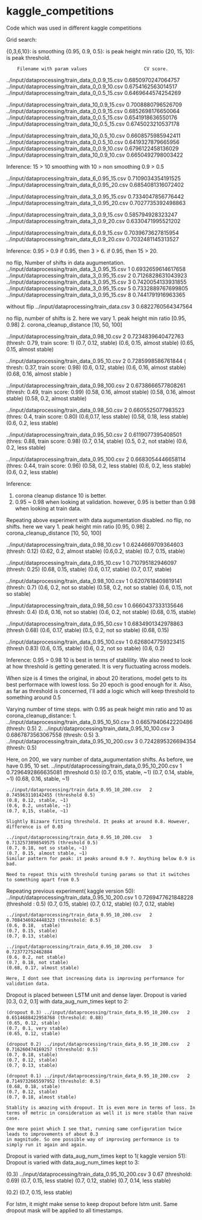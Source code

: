 # kaggle_competitions
Code which was used in different kaggle competitions

Grid search:

{0,3,6,10}: is smoothing
{0.95, 0.9, 0.5}: is peak height min ratio
{20, 15, 10}: is peak threshold.

        Filename with param values                     CV score.
../input/dataprocessing/train_data_0_0.9_15.csv   0.6850970247064757
../input/dataprocessing/train_data_0_0.9_10.csv   0.6754162563014517
../input/dataprocessing/train_data_0_0.5_15.csv   0.6469644574254269


../input/dataprocessing/train_data_10_0.9_15.csv   0.7008880796526709
../input/dataprocessing/train_data_0_0.9_15.csv   0.6852698176650064
../input/dataprocessing/train_data_0_0.5_15.csv   0.6541918636550176
../input/dataprocessing/train_data_10_0.5_15.csv   0.6745023210537178


../input/dataprocessing/train_data_10_0.5_10.csv   0.6608575985942411
../input/dataprocessing/train_data_0_0.5_10.csv   0.6419327879665956
../input/dataprocessing/train_data_0_0.9_10.csv   0.6796122458136029
../input/dataprocessing/train_data_10_0.9_10.csv   0.6650492798003422

Inference:
    15 > 10
    smoothing with 10 > non smoothing
    0.9 > 0.5


../input/dataprocessing/train_data_6_0.95_15.csv   0.7109034354191525
../input/dataprocessing/train_data_6_0.95_20.csv   0.6854081316072402

../input/dataprocessing/train_data_3_0.95_15.csv   0.7334047856776442
../input/dataprocessing/train_data_3_0.95_20.csv   0.7027735392498863


../input/dataprocessing/train_data_3_0.9_15.csv   0.585794928323247
../input/dataprocessing/train_data_3_0.9_20.csv   0.6330471995521202


../input/dataprocessing/train_data_6_0.9_15.csv   0.7039673627815954
../input/dataprocessing/train_data_6_0.9_20.csv   0.7032481145313527

Inference:
    0.95 > 0.9
    if 0.95, then 3 > 6.
    if 0.95, then 15 > 20.

no flip, Number of shifts in data augumentation.
../input/dataprocessing/train_data_3_0.95_15.csv   1   0.6932659614617658
../input/dataprocessing/train_data_3_0.95_15.csv   2   0.7126828631043923
../input/dataprocessing/train_data_3_0.95_15.csv   3   0.7420054133931855
../input/dataprocessing/train_data_3_0.95_15.csv   5   0.7332889767699805
../input/dataprocessing/train_data_3_0.95_15.csv   8   0.7441791916963365


without flip
../input/dataprocessing/train_data.csv   3   0.6822760564347564


no flip, number of shifts is 2. here we vary
    1. peak height min ratio [0.95, 0.98]
    2. corona_cleanup_distance [10, 50, 100]

../input/dataprocessing/train_data_0.98_10.csv   2   0.7234839640472763 (thresh: 0.79, train score: 1)
    (0.7, 0.12, stable)
    (0.6, 0.15, almost stable)
    (0.65, 0.15, almost stable)

../input/dataprocessing/train_data_0.95_10.csv   2   0.7285998586761844 ( thresh: 0.37, train score: 0.98)
    (0.6, 0.12, stable)
    (0.6, 0.16, almost stable)
    (0.68, 0.16, almost stable )

../input/dataprocessing/train_data_0.98_100.csv   2   0.6738666577808261 (thresh: 0.49, train score: 0.99)
    (0.58, 0.16, almost stable)
    (0.58, 0.16, almost stable)
    (0.58, 0.2, almost stable)

../input/dataprocessing/train_data_0.98_50.csv   2   0.6605525077983523 (thres: 0.4, train score: 0.80)
    (0.6,0.17, less stable)
    (0.58, 0.18, less stable)
    (0.6, 0.2, less stable)

../input/dataprocessing/train_data_0.95_50.csv   2   0.6119077395408501 (thres: 0.88, train score: 0.98)
    (0.7, 0.14, stable)
    (0.5, 0.2, not stable)
    (0.6, 0.2, less stable)

../input/dataprocessing/train_data_0.95_100.csv   2   0.6683054446658114 (thres: 0.44, train score: 0.96)
(0.58, 0.2, less stable)
(0.6, 0.2, less stable)
(0.6, 0.2, less stable)

Inference:
1. corona cleanup distance 10 is better.
2. 0.95 ~ 0.98 when looking at validation. however, 0.95 is better than 0.98 when looking at train data.

Repeating above experiment with data augumentation disabled.
no flip, no shifts. here we vary
    1. peak height min ratio [0.95, 0.98]
    2. corona_cleanup_distance [10, 50, 100]


../input/dataprocessing/train_data_0.98_10.csv   1   0.6244669709364603 (thresh: 0.12)
    (0.62, 0.2, almost stable)
    (0.6,0.2, stable)
    (0.7, 0.15, stable)

../input/dataprocessing/train_data_0.95_10.csv   1   0.710795182946097 (thresh: 0.25)
    (0.68, 0.15, stable)
    (0.6, 0.17, stable)
    (0.7, 0.17, stable)

../input/dataprocessing/train_data_0.98_100.csv   1   0.6207618409819141 (thresh: 0.7)
    (0.6, 0.2, not so stable)
    (0.58, 0.2, not so stable)
    (0.6, 0.15, not so stable)

../input/dataprocessing/train_data_0.98_50.csv   1   0.6660437333135646 (thresh: 0.4)
    (0.6, 0.16, not so stable)
    (0.6, 0.2, not stable)
    (0.68, 0.15, stable)

../input/dataprocessing/train_data_0.95_50.csv   1   0.6834901342978863 (thresh 0.68)
    (0.6, 0.17, stable)
    (0.5, 0.2, not so stable)
    (0.68, 0.15)

../input/dataprocessing/train_data_0.95_100.csv   1   0.6268047759323415 (thresh 0.83)
    (0.6, 0.15, stable)
    (0.6, 0.2, not so stable)
    (0.6, 0.2)

Inference:
    0.95 > 0.98
    10 is best in terms of stablility.
    We also need to look at how threshold is getting generated. It is very fluctuating across models.

When size is 4 times the original, in about 20 iterations, model gets to its best performace with lowest loss.
So 20 epoch is good enough for it.
Also, as far as threshold is concerned, I'll add a logic which will keep threshold to something around 0.5

Varying number of time steps. with 0.95 as peak height min ratio and 10 as corona_cleanup_distance:
    1. ../input/dataprocessing/train_data_0.95_10_50.csv   3   0.6657940642220486 (thresh: 0.5)
    2. ../input/dataprocessing/train_data_0.95_10_100.csv   3   0.6867873563067558 (thresh: 0.5)
    3. ../input/dataprocessing/train_data_0.95_10_200.csv   3   0.7242895326694354 (thresh: 0.5)


Here, on 200, we vary number of data_augumentation shifts. As before, we have 0.95, 10 set.
    ../input/dataprocessing/train_data_0.95_10_200.csv   1   0.7296492866635081 (threshold 0.5)
    (0.7, 0.15, stable, ~1)
    (0.7, 0.14, stable, ~1)
    (0.68, 0.16, stable, ~1)

    ../input/dataprocessing/train_data_0.95_10_200.csv   2   0.745963110142455 (threshold 0.5)
    (0.8, 0.12, stable, ~1)
    (0.6, 0.2, unstable, ~1)
    (0.7, 0,15, stable, ~1)

    Slightly Bizaare fitting threshold. It peaks at around 0.8. However, difference is of 0.03

    ../input/dataprocessing/train_data_0.95_10_200.csv   3   0.7132573898549575 (threshold 0.5)
    (0.7, 0.18, not so stable, ~1)
    (0.7, 0.15, almost stable, ~1)
    Similar pattern for peak: it peaks around 0.9 ?. Anything below 0.9 is bad.

    Need to repeat this with threshold tuning params so that it switches to something apart from 0.5

Repeating previous experiment( kaggle version 50):
    ../input/dataprocessing/train_data_0.95_10_200.csv   1   0.7269477621848228 (threshold : 0.5)
    (0.7, 0.15, stable)
    (0.7, 0.12, stable)
    (0.7, 0.12, stable)

    ../input/dataprocessing/train_data_0.95_10_200.csv   2   0.7084346924448323 (threshold: 0.5)
    (0.6, 0.18,  stable)
    (0.7, 0.15, stable)
    (0.7, 0.13, stable)

    ../input/dataprocessing/train_data_0.95_10_200.csv   3   0.723772752462884
    (0.6, 0.2, not stable)
    (0.7, 0.18, not stable)
    (0.68, 0.17, almost stable)

    Here, I dont see that increasing data is improving performance for validation data.

Dropout is placed between LSTM unit and dense layer.
Dropout is varied [0.3, 0.2, 0.1] with data_aug_num_times kept to 2:

    (dropout 0.3) ../input/dataprocessing/train_data_0.95_10_200.csv   2   0.6514688422958768 (threshold: 0.88)
    (0.65, 0.12, stable)
    (0.7, 0.1, very stable)
    (0.65, 0.12, stable)

    (dropout 0.2) ../input/dataprocessing/train_data_0.95_10_200.csv   2   0.716260474169257 (threshold: 0.5)
    (0.7, 0.18, stable)
    (0.7, 0.12, stable)
    (0.7, 0.13, stable)

    (dropout 0.1) ../input/dataprocessing/train_data_0.95_10_200.csv   2   0.7149732665597952 (threshold: 0.5)
    (0.68, 0.18, stable)
    (0.7, 0.12, stable)
    (0.7, 0.18, almost stable)

    Stablity is amazing with dropout. It is even more in terms of loss. In terms of metric in consideration as well it is more stable than naive case.

    One more point which I see that, running same configuration twice leads to improvements of about 0.3
    in magnitude. So one possible way of improving performance is to simply run it again and again.

Dropout is varied with data_aug_num_times kept to 1( kaggle version 51):
Dropout is varied with data_aug_num_times kept to 3:

(0.3) ../input/dataprocessing/train_data_0.95_10_200.csv   3   0.67 (threshold: 0.69)
    (0.7, 0.15, less stable)
    (0.7, 0.12, stable)
    (0.7, 0.14, less stable)

(0.2)
    (0.7, 0.15, less stable)

For lstm, it might make sense to keep dropout before lstm unit. Same dropout mask will be applied to all timestamps.
